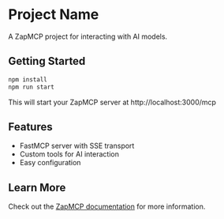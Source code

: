# Project Name

A ZapMCP project for interacting with AI models.

## Getting Started

```bash
npm install
npm run start
```

This will start your ZapMCP server at http://localhost:3000/mcp

## Features

- FastMCP server with SSE transport
- Custom tools for AI interaction
- Easy configuration

## Learn More

Check out the [ZapMCP documentation](https://github.com/yourusername/zapmcp) for more information. 